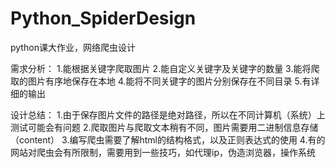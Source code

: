 # Python_SpiderDesign

python课大作业，网络爬虫设计

需求分析：
1.能根据关键字爬取图片
2.能自定义关键字及关键字的数量
3.能将爬取的图片有序地保存在本地
4.能将不同关键字的图片分别保存在不同目录
5.有详细的输出

设计总结：
1.由于保存图片文件的路径是绝对路径，所以在不同计算机（系统）上测试可能会有问题
2.爬取图片与爬取文本稍有不同，图片需要用二进制信息存储（content）
3.编写爬虫需要了解html的结构格式，以及正则表达式的使用
4.有的网站对爬虫会有所限制，需要用到一些技巧，如代理ip，伪造浏览器，操作系统